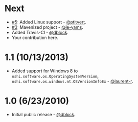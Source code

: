 Next
====

* [#5](https://github.com/dblock/oshi/pull/5): Added Linux support - [@ptitvert](https://github.com/ptitvert).
* [#3](https://github.com/dblock/oshi/pull/3): Mavenized project - [@le-yams](https://github.com/le-yams).
* Added Travis-CI - [@dblock](https://github.com/dblock).
* Your contribution here.

1.1 (10/13/2013)
================

* Added support for Windows 8 to `oshi.software.os.OperatingSystemVersion`, `oshi.software.os.windows.nt.OSVersionInfoEx` - [@laurent-r](https://github.com/laurent-r).

1.0 (6/23/2010)
===============

* Initial public release - [@dblock](https://github.com/dblock).

